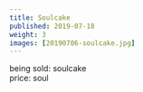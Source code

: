 ```yaml
---
title: Soulcake
published: 2019-07-18
weight: 3
images: [20190706-soulcake.jpg]
---
```


being sold: soulcake\
price: soul
